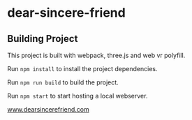 # dear-sincere-friend

## Building Project

This project is built with webpack, three.js and web vr polyfill.

Run `npm install` to install the project dependencies. 

Run `npm run build` to build the project.

Run `npm start` to start hosting a local webserver.

www.dearsincerefriend.com

